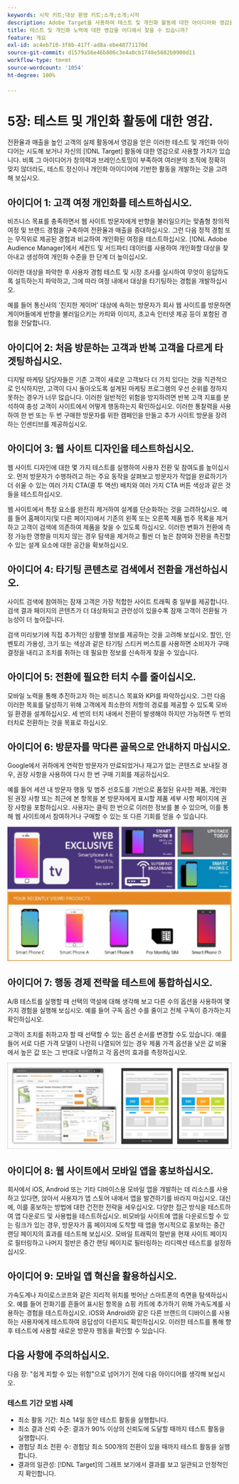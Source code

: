 ```yaml
---
keywords: 시작 키트;대상 환영 키트;소개;소개;시작
description: Adobe Target을 사용하여 테스트 및 개인화 활동에 대한 아이디어와 영감을 어디서 찾을 수 있습니까?
title: 테스트 및 개인화 노력에 대한 영감을 어디에서 찾을 수 있습니까?
feature: 개요
exl-id: ac4eb710-3f8b-417f-ad8a-ebe48771170d
source-git-commit: d1579a56e46b806c3e4a0cb1748e5682b0900d11
workflow-type: tm+mt
source-wordcount: '1054'
ht-degree: 100%

---
```


# 5장: 테스트 및 개인화 활동에 대한 영감.

전환율과 매출을 높인 고객의 실제 활동에서 영감을 얻은 이러한 테스트 및 개인화 아이디어는 시도해 보거나 자신의 [!DNL Target] 활동에 대한 영감으로 사용할 가치가 있습니다. 비록 그 아이디어가 창의력과 브레인스토밍이 부족하여 여러분의 조직에 정확히 맞지 않더라도, 테스트 정신이나 개인화 아이디어에 기반한 활동을 개발하는 것을 고려해 보십시오.

## 아이디어 1: 고객 여정 개인화를 테스트하십시오.

비즈니스 목표를 충족하면서 웹 사이트 방문자에게 반향을 불러일으키는 맞춤형 창의적 여정 및 브랜드 경험을 구축하여 전환율과 매출을 증대하십시오. 그런 다음 정적 경험 또는 무작위로 제공된 경험과 비교하여 개인화된 여정을 테스트하십시오. [!DNL Adobe Audience Manager]에서 세컨드 및 서드파티 데이터를 사용하여 개인화할 대상을 찾아내고 생성하여 개인화 수준을 한 단계 더 높이십시오.

이러한 대상을 파악한 후 사용자 경험 테스트 및 시장 조사를 실시하여 무엇이 응답하도록 설득하는지 파악하고, 그에 따라 여정 내에서 대상을 타기팅하는 경험을 개발하십시오.

예를 들어 통신사의 &#39;진지한 게이머&#39; 대상에 속하는 방문자가 회사 웹 사이트를 방문하면 게이머들에게 반향을 불러일으키는 카피와 이미지, 초고속 인터넷 제공 등이 포함된 경험을 전달합니다.

## 아이디어 2: 처음 방문하는 고객과 반복 고객을 다르게 타겟팅하십시오.

디지털 마케팅 담당자들은 기존 고객이 새로운 고객보다 더 가치 있다는 것을 직관적으로 인식하지만, 고객이 다시 돌아오도록 설계된 마케팅 프로그램의 우선 순위를 정하지 못하는 경우가 너무 많습니다. 이러한 일반적인 위험을 방지하려면 반복 고객 지표를 분석하여 충성 고객이 사이트에서 어떻게 행동하는지 확인하십시오. 이러한 통찰력을 사용하여 한 번 또는 두 번 구매한 방문자를 위한 캠페인을 만들고 추가 사이트 방문을 장려하는 인센티브를 제공하십시오.

## 아이디어 3: 웹 사이트 디자인을 테스트하십시오.

웹 사이트 디자인에 대한 몇 가지 테스트를 실행하여 사용자 전환 및 참여도를 높이십시오. 먼저 방문자가 수행하려고 하는 주요 동작을 살펴보고 방문자가 작업을 완료하기가 더 쉬울 수 있는 여러 가지 CTA(콜 투 액션) 배치와 여러 가지 CTA 버튼 색상과 같은 것들을 테스트하십시오.

웹 사이트에서 특정 요소를 완전히 제거하여 설계를 단순화하는 것을 고려하십시오. 예를 들어 홈페이지(및 다른 페이지)에서 기존의 왼쪽 또는 오른쪽 제품 범주 목록을 제거하고 고객이 검색에 의존하여 제품을 찾을 수 있도록 하십시오. 이러한 변화가 전환에 측정 가능한 영향을 미치지 않는 경우 탐색을 제거하고 훨씬 더 높은 참여와 전환을 촉진할 수 있는 설계 요소에 대한 공간을 확보하십시오.

## 아이디어 4: 타기팅 콘텐츠로 검색에서 전환을 개선하십시오.

사이트 검색에 참여하는 잠재 고객은 가장 적합한 사이트 트래픽 중 일부를 제공합니다. 검색 결과 페이지의 콘텐츠가 더 대상화되고 관련성이 있을수록 잠재 고객이 전환될 가능성이 더 높아집니다.

검색 미리보기에 직접 추가적인 상황별 정보를 제공하는 것을 고려해 보십시오. 할인, 인벤토리 가용성, 크기 또는 색상과 같은 타기팅 스티커 버스트를 사용하면 소비자가 구매 결정을 내리고 조치를 취하는 데 필요한 정보를 신속하게 찾을 수 있습니다.

## 아이디어 5: 전환에 필요한 터치 수를 줄이십시오.

모바일 노력을 통해 추진하고자 하는 비즈니스 목표와 KPI를 파악하십시오. 그런 다음 이러한 목표를 달성하기 위해 고객에게 최소한의 저항의 경로를 제공할 수 있도록 모바일 환경을 설계하십시오. 세 번의 터치 내에서 전환이 발생해야 하지만 가능하면 두 번의 터치로 전환하는 것을 목표로 하십시오.

## 아이디어 6: 방문자를 막다른 골목으로 안내하지 마십시오.

Google에서 귀하에게 연락한 방문자가 만료되었거나 재고가 없는 콘텐츠로 보내질 경우, 권장 사항을 사용하여 다시 한 번 구매 기회를 제공하십시오.

예를 들어 세션 내 방문자 행동 및 범주 선호도를 기반으로 품절된 유사한 제품, 개인화된 권장 사항 또는 최근에 본 항목을 본 방문자에게 표시할 제품 세부 사항 페이지에 권장 사항을 포함하십시오. 사용자는 클릭 한 번으로 이러한 정보를 볼 수 있으며, 이를 통해 웹 사이트에서 참여하거나 구매할 수 있는 또 다른 기회를 얻을 수 있습니다.

![권장 사항 그림](/help/c-intro/assets/recs-illustration.png)

## 아이디어 7: 행동 경제 전략을 테스트에 통합하십시오.

A/B 테스트를 실행할 때 선택의 역설에 대해 생각해 보고 다른 수의 옵션을 사용하여 몇 가지 경험을 실행해 보십시오. 예를 들어 구독 옵션 수를 줄이고 전체 구독이 증가하는지 확인하십시오.

고객이 조치를 취하고자 할 때 선택할 수 있는 옵션 순서를 변경할 수도 있습니다. 예를 들어 서로 다른 가격 모델이 나란히 나열되어 있는 경우 제품 가격 옵션을 낮은 값 비율에서 높은 값 또는 그 반대로 나열하고 각 옵션의 효과를 측정하십시오.

![행동 전술 그림](/help/c-intro/assets/behavioral.png)

## 아이디어 8: 웹 사이트에서 모바일 앱을 홍보하십시오.

회사에서 iOS, Android 또는 기타 디바이스용 모바일 앱을 개발하는 데 리소스를 사용하고 있다면, 앉아서 사용자가 앱 스토어 내에서 앱을 발견하기를 바라지 마십시오. 대신에, 이를 홍보하는 방법에 대한 건전한 전략을 세우십시오. 다양한 접근 방식을 테스트하여 앱 다운로드 및 사용법을 테스트하십시오. 비모바일 사이트에 앱을 다운로드할 수 있는 링크가 있는 경우, 방문자가 홈 페이지에 도착할 때 앱을 명시적으로 홍보하는 중간 랜딩 페이지의 효과를 테스트해 보십시오. 모바일 트래픽의 절반을 현재 사이트 페이지로 필터링하고 나머지 절반은 중간 랜딩 페이지로 필터링하는 리디렉션 테스트를 설정하십시오.

## 아이디어 9: 모바일 앱 혁신을 활용하십시오.

가속도계나 자이로스코프와 같은 지리적 위치를 벗어난 스마트폰의 측면을 탐색하십시오. 예를 들어 전화기를 흔들어 표시된 항목을 쇼핑 카트에 추가하기 위해 가속도계를 사용하는 경험을 테스트하십시오. iOS와 Android와 같은 다른 브랜드의 디바이스를 사용하는 사용자에게 테스트하여 응답성이 다른지도 확인하십시오. 이러한 테스트를 통해 향후 테스트에 사용할 새로운 방문자 행동을 확인할 수 있습니다.

## 다음 사항에 주의하십시오.

다음 장: &quot;쉽게 피할 수 있는 위험&quot;으로 넘어가기 전에 다음 아이디어를 생각해 보십시오.

### 테스트 기간 모범 사례

* 최소 활동 기간: 최소 14일 동안 테스트 활동을 실행합니다.
* 최소 결과 신뢰 수준: 결과가 90% 이상의 신뢰도에 도달할 때까지 테스트 활동을 실행합니다.
* 경험당 최소 전환 수: 경험당 최소 500개의 전환이 있을 때까지 테스트 활동을 실행합니다.
* 결과의 일관성: [!DNL Target]의 그래프 보기에서 결과를 보고 일관되고 안정적인지 확인합니다.
